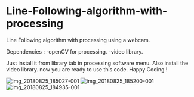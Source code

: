 # Line-Following-algorithm-with-processing
Line Following algorithm with processing using a webcam.

Dependencies :
-openCV for processing.
-video library.

Just install it from library tab in processing software menu. Also install the video library.
now you are ready to use this code.
Happy Coding !


![img_20180825_185027-001](https://user-images.githubusercontent.com/13791181/46385138-11488100-c6d8-11e8-91b3-4daf2e2b50d8.jpg)
![img_20180825_185200-001](https://user-images.githubusercontent.com/13791181/46385139-11e11780-c6d8-11e8-8e6b-017a1785e8dc.jpg)
![img_20180825_184935-001](https://user-images.githubusercontent.com/13791181/46385140-11e11780-c6d8-11e8-9923-cdada0ce363e.jpg)

